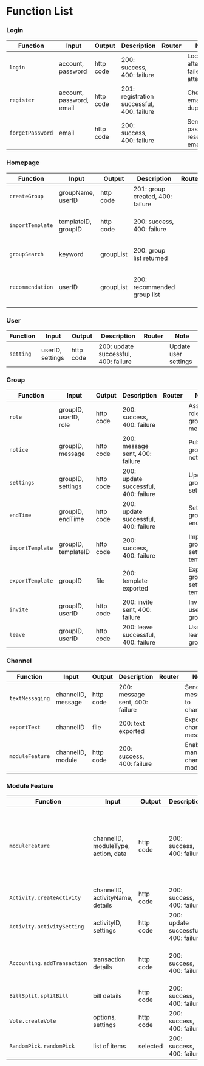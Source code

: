 # Function List
### Login

| Function         | Input                    | Output    | Description                                | Router | Note                           |
| ---------------- | ------------------------ | --------- | ------------------------------------------ | ------ | ------------------------------ |
| `login`          | account, password        | http code | 200: success, 400: failure                 |        | Locked after 3 failed attempts |
| `register`       | account, password, email | http code | 201: registration successful, 400: failure |        | Check if email is duplicated   |
| `forgetPassword` | email                    | http code | 200: success, 400: failure                 |        | Sends password reset email     |

### Homepage

| Function         | Input               | Output    | Description                      | Router | Note                                       |
| ---------------- | ------------------- | --------- | -------------------------------- | ------ | ------------------------------------------ |
| `createGroup`    | groupName, userID   | http code | 201: group created, 400: failure |        | Create a new group                         |
| `importTemplate` | templateID, groupID | http code | 200: success, 400: failure       |        | Import group settings template             |
| `groupSearch`    | keyword             | groupList | 200: group list returned         |        | Supports keyword search                    |
| `recommendation` | userID              | groupList | 200: recommended group list      |        | Recommend groups based on user preferences |

### User

| Function  | Input            | Output    | Description                          | Router | Note                 |
| --------- | ---------------- | --------- | ------------------------------------ | ------ | -------------------- |
| `setting` | userID, settings | http code | 200: update successful, 400: failure |        | Update user settings |

### Group

| Function         | Input                 | Output    | Description                          | Router | Note                           |
| ---------------- | --------------------- | --------- | ------------------------------------ | ------ | ------------------------------ |
| `role`           | groupID, userID, role | http code | 200: success, 400: failure           |        | Assign roles to group members  |
| `notice`         | groupID, message      | http code | 200: message sent, 400: failure      |        | Publish group notice           |
| `settings`       | groupID, settings     | http code | 200: update successful, 400: failure |        | Update group settings          |
| `endTime`        | groupID, endTime      | http code | 200: update successful, 400: failure |        | Set group end time             |
| `importTemplate` | groupID, templateID   | http code | 200: success, 400: failure           |        | Import group settings template |
| `exportTemplate` | groupID               | file      | 200: template exported               |        | Export group settings template |
| `invite`         | groupID, userID       | http code | 200: invite sent, 400: failure       |        | Invite user to group           |
| `leave`          | groupID, userID       | http code | 200: leave successful, 400: failure  |        | User leaves group              |

### Channel

| Function        | Input              | Output    | Description                     | Router | Note                             |
| --------------- | ------------------ | --------- | ------------------------------- | ------ | -------------------------------- |
| `textMessaging` | channelID, message | http code | 200: message sent, 400: failure |        | Send message to channel          |
| `exportText`    | channelID          | file      | 200: text exported              |        | Export channel messages          |
| `moduleFeature` | channelID, module  | http code | 200: success, 400: failure      |        | Enable or manage channel modules |

### Module Feature

| Function                    | Input                               | Output    | Description                          | Router | Note                                                                                      |
| --------------------------- | ----------------------------------- | --------- | ------------------------------------ | ------ | ----------------------------------------------------------------------------------------- |
| `moduleFeature`             | channelID, moduleType, action, data | http code | 200: success, 400: failure           |        | Handles various module features (e.g., Activity, Accounting, BillSplit, Vote, RandomPick) |
| `Activity.createActivity`   | channelID, activityName, details    | http code | 200: success, 400: failure           |        | Create a new activity module                                                              |
| `Activity.activitySetting`  | activityID, settings                | http code | 200: update successful, 400: failure |        | Update activity module settings                                                           |
| `Accounting.addTransaction` | transaction details                 | http code | 200: success, 400: failure           |        | Add transaction in the accounting module                                                  |
| `BillSplit.splitBill`       | bill details                        | http code | 200: success, 400: failure           |        | Split bill in the BillSplit module                                                        |
| `Vote.createVote`           | options, settings                   | http code | 200: success, 400: failure           |        | Create a voting activity                                                                  |
| `RandomPick.randomPick`     | list of items                       | selected  | 200: success, 400: failure           |        | Randomly pick an item from the list                                                       |

